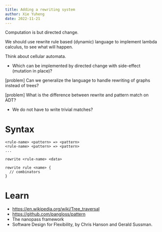```yaml
---
title: Adding a rewriting system
author: Xie Yuheng
date: 2022-11-21
---
```


Computation is but directed change.

We should use rewrite rule based (dynamic) language
to implement lambda calculus,
to see what will happen.

Think about cellular automata.

- Which can be implemented by directed change with side-effect (mutation in place)?

[problem] Can we generalize the language to handle rewriting of graphs instead of trees?

[problem] What is the difference between rewrite and pattern match on ADT?

- We do not have to write trivial matches?

# Syntax

```
<rule-name> <pattern> => <pattern>
<rule-name> <pattern> => <pattern>
...

rewrite <rule-name> <data>

rewrite rule <name> {
  // combinators
}
```

# Learn

- https://en.wikipedia.org/wiki/Tree_traversal
- https://github.com/pangloss/pattern
- The nanopass framework
- Software Design for Flexibility, by Chris Hanson and Gerald Sussman.
